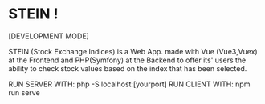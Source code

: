 # STEIN !

[DEVELOPMENT MODE]

STEIN (Stock Exchange Indices) is a Web App. made with Vue (Vue3,Vuex) at the Frontend and PHP(Symfony) at the Backend to offer its' users the ability to check stock values based on the index that has been selected.

RUN SERVER WITH: php -S localhost:[yourport]
RUN CLIENT WITH: npm run serve
